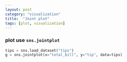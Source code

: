 ```yaml
---
layout: post
category: "visualization"
title:  "Joint plot"
tags: [plot, visualization]
---
```


### plot use `sns.jointplot`

```python
tips = sns.load_dataset("tips")
g = sns.jointplot(x="total_bill", y="tip", data=tips)
```

